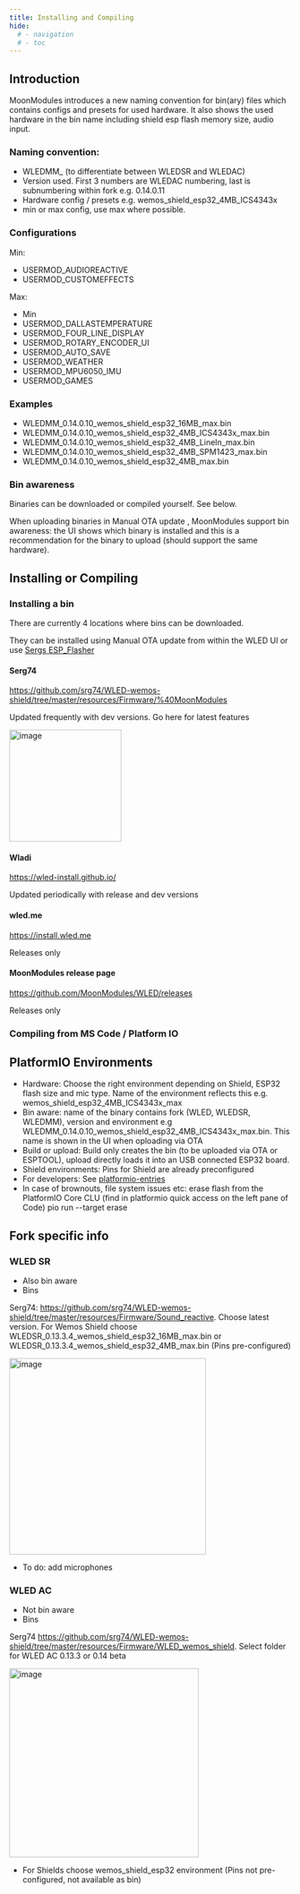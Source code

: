 ```yaml
---
title: Installing and Compiling
hide:
  # - navigation
  # - toc
---
```


## Introduction
MoonModules introduces a new naming convention for bin(ary) files which contains configs and presets for used hardware. It also shows the used hardware in the bin name including shield esp flash memory size, audio input.

### Naming convention:

* WLEDMM_ (to differentiate between WLEDSR and WLEDAC)
* Version used. First 3 numbers are WLEDAC numbering, last is subnumbering within fork e.g. 0.14.0.11
* Hardware config / presets e.g. wemos_shield_esp32_4MB_ICS4343x
* min or max config, use max where possible. 

### Configurations

Min:

* USERMOD_AUDIOREACTIVE
* USERMOD_CUSTOMEFFECTS

Max:

* Min
* USERMOD_DALLASTEMPERATURE
* USERMOD_FOUR_LINE_DISPLAY
* USERMOD_ROTARY_ENCODER_UI
* USERMOD_AUTO_SAVE
* USERMOD_WEATHER
* USERMOD_MPU6050_IMU
* USERMOD_GAMES

### Examples

* WLEDMM_0.14.0.10_wemos_shield_esp32_16MB_max.bin
* WLEDMM_0.14.0.10_wemos_shield_esp32_4MB_ICS4343x_max.bin
* WLEDMM_0.14.0.10_wemos_shield_esp32_4MB_LineIn_max.bin
* WLEDMM_0.14.0.10_wemos_shield_esp32_4MB_SPM1423_max.bin
* WLEDMM_0.14.0.10_wemos_shield_esp32_4MB_max.bin

### Bin awareness

Binaries can be downloaded or compiled yourself. See below.

When uploading binaries in Manual OTA update , MoonModules support bin awareness: the UI shows which binary is installed and this is a recommendation for the binary to upload (should support the same hardware).

## Installing or Compiling
### Installing a bin
There are currently 4 locations where bins can be downloaded.

They can be installed using Manual OTA update from within the WLED UI or use [Sergs ESP_Flasher](https://github.com/srg74/WLED-wemos-shield/tree/master/resources/Firmware/WLED_%20ESP_Flasher)

#### Serg74
<https://github.com/srg74/WLED-wemos-shield/tree/master/resources/Firmware/%40MoonModules>

Updated frequently with dev versions. Go here for latest features

<img width="200" alt="image" src="https://user-images.githubusercontent.com/1737159/207882069-31f2d8cf-6623-4d91-93df-b7f322f5fbbd.png">

#### Wladi
<https://wled-install.github.io/>

Updated periodically with release and dev versions

#### wled.me
<https://install.wled.me>

Releases only

#### MoonModules release page
<https://github.com/MoonModules/WLED/releases>

Releases only

### Compiling from MS Code / Platform IO

## PlatformIO Environments
* Hardware: Choose the right environment depending on Shield, ESP32 flash size and mic type. Name of the environment reflects this e.g. wemos_shield_esp32_4MB_ICS4343x_max
* Bin aware: name of the binary contains fork (WLED, WLEDSR, WLEDMM), version and environment e.g WLEDMM_0.14.0.10_wemos_shield_esp32_4MB_ICS4343x_max.bin. This name is shown in the UI when oploading via OTA
* Build or upload: Build only creates the bin (to be uploaded via OTA or ESPTOOL), upload directly loads it into an USB connected ESP32 board.
* Shield environments: Pins for Shield are already preconfigured
* For developers: See [platformio-entries](https://mm.kno.wled.ge/moonmodules/platformio-entries/)
* In case of brownouts, file system issues etc: erase flash from the PlatformIO Core CLU (find in platformio quick access on the left pane of Code) pio run --target erase

## Fork specific info

### WLED SR
* Also bin aware
* Bins

Serg74: <https://github.com/srg74/WLED-wemos-shield/tree/master/resources/Firmware/Sound_reactive>. Choose latest version. For Wemos Shield choose WLEDSR_0.13.3.4_wemos_shield_esp32_16MB_max.bin or WLEDSR_0.13.3.4_wemos_shield_esp32_4MB_max.bin (Pins pre-configured)

<img width="351" alt="image" src="https://user-images.githubusercontent.com/1737159/207881294-7fce1b1c-ad4f-4078-a71c-18287420a7df.png">

* To do: add microphones 

### WLED AC
* Not bin aware
* Bins

Serg74 <https://github.com/srg74/WLED-wemos-shield/tree/master/resources/Firmware/WLED_wemos_shield>. Select folder for WLED AC 0.13.3 or 0.14 beta

<img width="338" alt="image" src="https://user-images.githubusercontent.com/1737159/207881529-fb190549-24e7-46ab-8d41-13ddf80d3be7.png">

* For Shields choose wemos_shield_esp32 environment (Pins not pre-configured, not available as bin)
